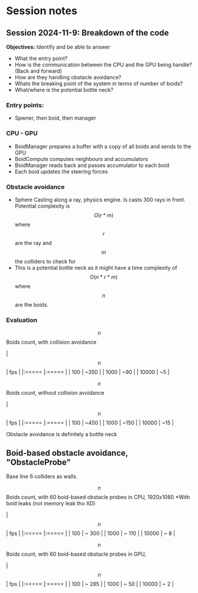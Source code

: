# Session notes

## Session 2024-11-9: Breakdown of the code

**Objectives:** Identify and be able to answer
- What the entry point?
- How is the communication between the CPU and the GPU being handle? (Back and forward)
- How are they handling obstacle avoidance?
- Whats the breaking point of the system in terms of number of boids?
- What/where is the potential bottle neck?

### Entry points:
- Spwner, then boid, then manager

### CPU - GPU
- BoidManager prepares a buffer with a copy of all boids and sends to the GPU
- BoidCompute computes neighbours and accumulators
- BoidManager reads back and passes accumulator to each boid
- Each boid updates the steering forces

### Obstacle avoidance
- Sphere Casting along a ray, physics engine. Is casts 300 rays in front. Potential complexity is $$O(r*m)$$ where $$r$$ are the ray and $$m$$ the colliders to check for
- This is a potential bottle neck as it might have a time complexity of $$O(n*r*m)$$ where $$n$$ are the boids.

### Evaluation
$$n$$ Boids count, with collision avoidance

| $$n$$ |   fps     |
|:===== |:=====     |
| 100   |   ~350    |
| 1000  |    ~90    |
| 10000 |     ~5    |

$$n$$ Boids count, without collision avoidance

| $$n$$ |   fps     |
|:===== |:=====     |
| 100   |   ~450    |
| 1000  |   ~150    |
| 10000 |    ~15    |

Obstacle avoidance is definitely a bottle neck

## Boid-based obstacle avoidance, "ObstacleProbe"
Base line 6 colliders as walls.

$$n$$ Boids count, with 60 boid-based obstacle probes in CPU, 
1920x1080
*With boid leaks (not memory leak tho XD)

| $$n$$ |   fps    |
|:===== |:=====    |
| 100   |   ~ 300  |
| 1000  |   ~ 110  |
| 10000 |     ~ 8  |

$$n$$ Boids count, with 60 boid-based obstacle probes in GPU, 

| $$n$$ |   fps     |
|:===== |:=====     |
| 100   |   ~ 285   |
| 1000  |    ~ 50   |
| 10000 |     ~ 2   |